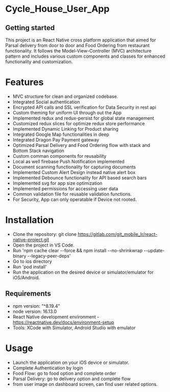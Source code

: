 # Cycle_House_User_App



## Getting started

This project is an React Native cross platform application that aimed for Parsal delivery from door to door and Food Ordering from restaurant functionality. It follows the Model-View-Controller (MVC) architecture pattern and includes various custom components and classes for enhanced functionality and customization.

# Features
 - MVC structure for clean and organized codebase.
 - Integrated Social authentication
 - Encrypted API calls and SSL verification for Data Security in rest api
 - Custom theming for uniform UI through out the App
 - Implemented redux and redux-persist for global state management
 - Customized redux slices for optimize redux store performance
 - Implemented Dynamic Linking for Product sharing
 - Integrated Google Map functionalities in deep
 - Integrated Dragon Pay Payment gateway
 - Optimized Parsal Delivery and Food Ordering flow with stack and Bottom Stack navigation
 - Custom comman components for reusability
 - Local as well firebase Push Notification implemented
 - Document scanning functionality for capturing documents
 - Implemented Custom Alert Design instead native alert box
 - Implemented Debounce functionality for API based search bars
 - Implemented svg for app size optimization
 - Implemented permissions for accessing user data
 - Common validation file for reusable validation functions.
 - For Security, App can only operatable if Device not rooted.
 
# Installation

 - Clone the repository: git clone https://gitlab.com/git_mobile_lr/react-native-project.git
 - Open the project in VS Code.
 - Run 'npm cache clear --force && npm install --no-shrinkwrap --update-binary --legacy-peer-deps'
 - Go to ios directory
 - Run 'pod install'
 - Run the application on the desired device or simulator/emulator for iOS/Android.
 
## Requirements
 - npm version: "^8.19.4"
 - node version: 16.13.0
 - React Native development environment - https://reactnative.dev/docs/environment-setup
 - Tools: XCode with Simulator, Android Studio with emulator
 
# Usage
 - Launch the application on your iOS device or simulator.
 - Complete Authentication by login
 - Food Flow: go to food option and complete order
 - Parsal Delivery: go to delivery option and complete flow
 - from user image on dashboard screen, can find user related options. 
